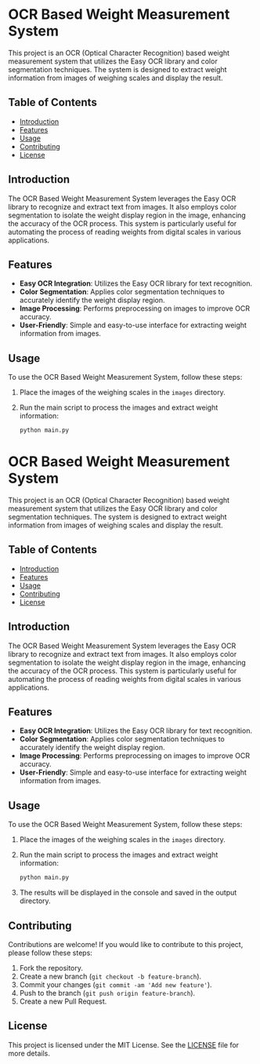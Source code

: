 # OCR Based Weight Measurement System

This project is an OCR (Optical Character Recognition) based weight measurement system that utilizes the Easy OCR library and color segmentation techniques. The system is designed to extract weight information from images of weighing scales and display the result.

## Table of Contents

- [Introduction](#introduction)
- [Features](#features)
- [Usage](#usage)
- [Contributing](#contributing)
- [License](#license)

## Introduction

The OCR Based Weight Measurement System leverages the Easy OCR library to recognize and extract text from images. It also employs color segmentation to isolate the weight display region in the image, enhancing the accuracy of the OCR process. This system is particularly useful for automating the process of reading weights from digital scales in various applications.

## Features

- **Easy OCR Integration**: Utilizes the Easy OCR library for text recognition.
- **Color Segmentation**: Applies color segmentation techniques to accurately identify the weight display region.
- **Image Processing**: Performs preprocessing on images to improve OCR accuracy.
- **User-Friendly**: Simple and easy-to-use interface for extracting weight information from images.

## Usage

To use the OCR Based Weight Measurement System, follow these steps:

1. Place the images of the weighing scales in the `images` directory.

2. Run the main script to process the images and extract weight information:
   ```bash
   python main.py
# OCR Based Weight Measurement System

This project is an OCR (Optical Character Recognition) based weight measurement system that utilizes the Easy OCR library and color segmentation techniques. The system is designed to extract weight information from images of weighing scales and display the result.

## Table of Contents

- [Introduction](#introduction)
- [Features](#features)
- [Usage](#usage)
- [Contributing](#contributing)
- [License](#license)

## Introduction

The OCR Based Weight Measurement System leverages the Easy OCR library to recognize and extract text from images. It also employs color segmentation to isolate the weight display region in the image, enhancing the accuracy of the OCR process. This system is particularly useful for automating the process of reading weights from digital scales in various applications.

## Features

- **Easy OCR Integration**: Utilizes the Easy OCR library for text recognition.
- **Color Segmentation**: Applies color segmentation techniques to accurately identify the weight display region.
- **Image Processing**: Performs preprocessing on images to improve OCR accuracy.
- **User-Friendly**: Simple and easy-to-use interface for extracting weight information from images.

## Usage

To use the OCR Based Weight Measurement System, follow these steps:

1. Place the images of the weighing scales in the `images` directory.

2. Run the main script to process the images and extract weight information:
   ```bash
   python main.py
   ```
3. The results will be displayed in the console and saved in the output directory.

## Contributing

Contributions are welcome! If you would like to contribute to this project, please follow these steps:

1. Fork the repository.
2. Create a new branch (`git checkout -b feature-branch`).
3. Commit your changes (`git commit -am 'Add new feature'`).
4. Push to the branch (`git push origin feature-branch`).
5. Create a new Pull Request.

## License

This project is licensed under the MIT License. See the [LICENSE](LICENSE) file for more details.
